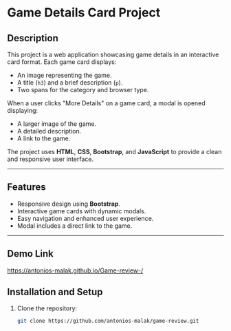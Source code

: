 # Game Details Card Project

## Description

This project is a web application showcasing game details in an interactive card format. Each game card displays:
- An image representing the game.
- A title (`h3`) and a brief description (`p`).
- Two spans for the category and browser type.

When a user clicks "More Details" on a game card, a modal is opened displaying:
- A larger image of the game.
- A detailed description.
- A link to the game.

The project uses **HTML**, **CSS**, **Bootstrap**, and **JavaScript** to provide a clean and responsive user interface.

---

## Features

- Responsive design using **Bootstrap**.
- Interactive game cards with dynamic modals.
- Easy navigation and enhanced user experience.
- Modal includes a direct link to the game.

---

## Demo Link 

https://antonios-malak.github.io/Game-review-/


## Installation and Setup

1. Clone the repository:
   ```bash
   git clone https://github.com/antonios-malak/game-review.git
